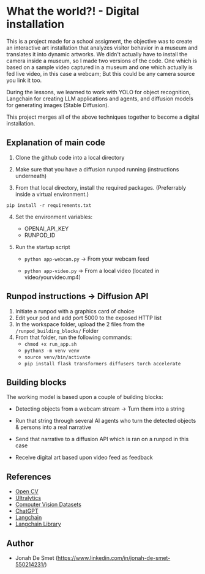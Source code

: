 # What the world?! - Digital installation

This is a project made for a school assigment, the objective was to create an interactive art installation that analyzes visitor behavior in a museum and translates it into dynamic artworks. We didn't actually have to install the camera inside a museum, so I made two versions of the code. One which is based on a sample video captured in a museum and one which actually is fed live video, in this case a webcam; But this could be any camera source you link it too.

During the lessons, we learned to work with YOLO for object recognition, Langchain for creating LLM applications and agents, and diffusion models for generating images (Stable Diffusion).

This project merges all of the above techniques together to become a digital installation.


## Explanation of main code

1. Clone the github code into a local directory

2. Make sure that you have a diffusion runpod running (instructions underneath)

3. From that local directory, install the required packages. (Preferrably inside a virtual environment.)

`pip install -r requirements.txt`

4. Set the environment variables:

    - OPENAI_API_KEY   
    - RUNPOD_ID

5. Run the startup script

    - `python app-webcam.py` -> From your webcam feed

    - `python app-video.py` -> From a local video (located in video/yourvideo.mp4)


## Runpod instructions -> Diffusion API

1. Initiate a runpod with a graphics card of choice
2. Edit your pod and add port 5000 to the exposed HTTP list
3. In the workspace folder, upload the 2 files from the `/runpod_building_blocks/` Folder
4. From that folder, run the following commands:
    - `chmod +x run_app.sh`
    - `python3 -m venv venv`
    - `source venv/bin/activate`
    - `pip install flask transformers diffusers torch accelerate`


## Building blocks

The working model is based upon a couple of building blocks:

- Detecting objects from a webcam stream -> Turn them into a string

- Run that string through several AI agents who turn the detected objects & persons into a real narrative

- Send that narrative to a diffusion API which is ran on a runpod in this case

- Receive digital art based upon video feed as feedback


## References

- [Open CV](https://opencv.org/)
- [Ultralytics](https://github.com/ultralytics/ultralytics)
- [Computer Vision Datasets](https://public.roboflow.com/)
- [ChatGPT](https://platform.openai.com/)
- [Langchain](https://www.langchain.com)
- [Langchain Library](https://python.langchain.com/v0.2/docs/integrations/tools/wikipedia/)


## Author

- Jonah De Smet (https://www.linkedin.com/in/jonah-de-smet-550214231/)


